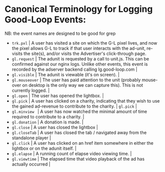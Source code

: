 # Canonical Terminology for Logging Good-Loop Events:

NB: the event names are designed to be good for grep

 -  `trk.pxl` | A user has visited a site on which the G-L pixel lives, and now the pixel allows G-L to track if that user interacts with the ad-unit, re-visits the site(s), and/or visits the Advertiser's click-through page.
 - `gl.request` | The adunit is requested by a call to unit.js. This can be confirmed against our nginx logs. Unlike other events, this event is recorded by the adserver backend calling lg.good-loop.com | 
 -  `gl.visible` | The adunit is viewable (it's on screen). | 
 - `gl.mouseover` | The user has paid attention to the unit (probably mouse-over on desktop is the only way we can capture this). This is not currently logged. | 
 - `gl.open` | The user has opened the lightbox. | 
 - `gl.pick` | A user has clicked on a charity, indicating that they wish to use the gained ad-revenue to contribute to the charity. | `gl.pick` | 
 - `gl.minview ` | A user has now watched the minimal amount of time required to contribute to a charity. |
 - `gl.donation` | A donation is made. |
 - `gl.close` | A user has closed the lightbox |
 - `gl.closeTab` | A user has closed the tab / navigated away from the standalone player | 
 - `gl.click` | A user has clicked on an href item somewhere in either the lightbox or on the adunit itself. |
 - `gl.elapse` | A running count of elapse video viewing time. |
 - `gl.viewtime` | The elapsed time that video playback of the ad has actually occurred | 
